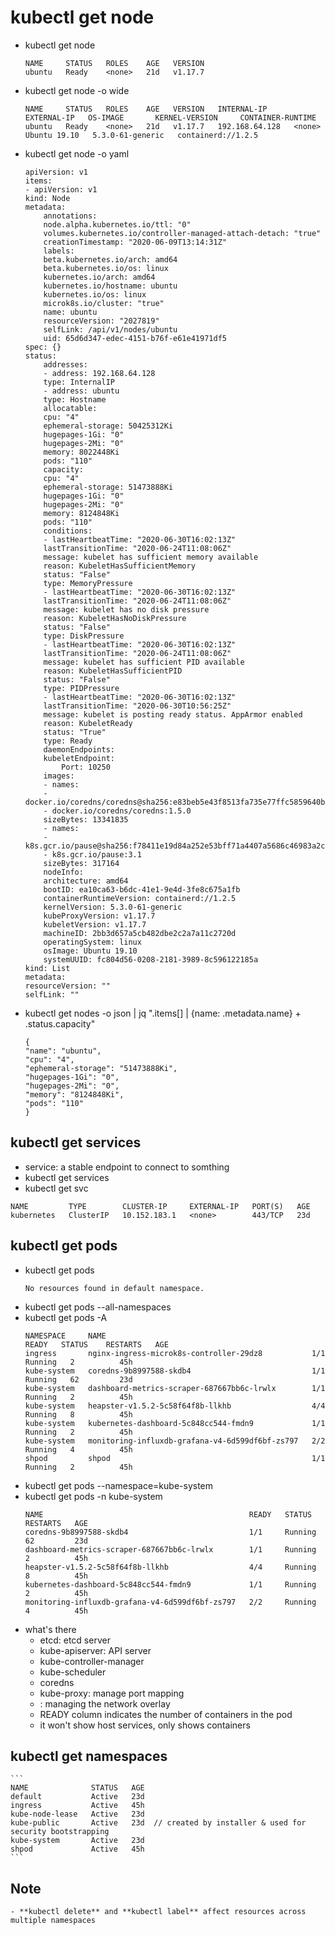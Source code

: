 # kubectl get node
- kubectl get node
    ```
    NAME     STATUS   ROLES    AGE   VERSION
    ubuntu   Ready    <none>   21d   v1.17.7
    ```
- kubectl get node -o wide
    ```
    NAME     STATUS   ROLES    AGE   VERSION   INTERNAL-IP      EXTERNAL-IP   OS-IMAGE       KERNEL-VERSION     CONTAINER-RUNTIME
    ubuntu   Ready    <none>   21d   v1.17.7   192.168.64.128   <none>        Ubuntu 19.10   5.3.0-61-generic   containerd://1.2.5
    ```
- kubectl get node -o yaml
    ```
    apiVersion: v1
    items:
    - apiVersion: v1
    kind: Node
    metadata:
        annotations:
        node.alpha.kubernetes.io/ttl: "0"
        volumes.kubernetes.io/controller-managed-attach-detach: "true"
        creationTimestamp: "2020-06-09T13:14:31Z"
        labels:
        beta.kubernetes.io/arch: amd64
        beta.kubernetes.io/os: linux
        kubernetes.io/arch: amd64
        kubernetes.io/hostname: ubuntu
        kubernetes.io/os: linux
        microk8s.io/cluster: "true"
        name: ubuntu
        resourceVersion: "2027819"
        selfLink: /api/v1/nodes/ubuntu
        uid: 65d6d347-edec-4151-b76f-e61e41971df5
    spec: {}
    status:
        addresses:
        - address: 192.168.64.128
        type: InternalIP
        - address: ubuntu
        type: Hostname
        allocatable:
        cpu: "4"
        ephemeral-storage: 50425312Ki
        hugepages-1Gi: "0"
        hugepages-2Mi: "0"
        memory: 8022448Ki
        pods: "110"
        capacity:
        cpu: "4"
        ephemeral-storage: 51473888Ki
        hugepages-1Gi: "0"
        hugepages-2Mi: "0"
        memory: 8124848Ki
        pods: "110"
        conditions:
        - lastHeartbeatTime: "2020-06-30T16:02:13Z"
        lastTransitionTime: "2020-06-24T11:08:06Z"
        message: kubelet has sufficient memory available
        reason: KubeletHasSufficientMemory
        status: "False"
        type: MemoryPressure
        - lastHeartbeatTime: "2020-06-30T16:02:13Z"
        lastTransitionTime: "2020-06-24T11:08:06Z"
        message: kubelet has no disk pressure
        reason: KubeletHasNoDiskPressure
        status: "False"
        type: DiskPressure
        - lastHeartbeatTime: "2020-06-30T16:02:13Z"
        lastTransitionTime: "2020-06-24T11:08:06Z"
        message: kubelet has sufficient PID available
        reason: KubeletHasSufficientPID
        status: "False"
        type: PIDPressure
        - lastHeartbeatTime: "2020-06-30T16:02:13Z"
        lastTransitionTime: "2020-06-30T10:56:25Z"
        message: kubelet is posting ready status. AppArmor enabled
        reason: KubeletReady
        status: "True"
        type: Ready
        daemonEndpoints:
        kubeletEndpoint:
            Port: 10250
        images:
        - names:
        - docker.io/coredns/coredns@sha256:e83beb5e43f8513fa735e77ffc5859640baea30a882a11cc75c4c3244a737d3c
        - docker.io/coredns/coredns:1.5.0
        sizeBytes: 13341835
        - names:
        - k8s.gcr.io/pause@sha256:f78411e19d84a252e53bff71a4407a5686c46983a2c2eeed83929b888179acea
        - k8s.gcr.io/pause:3.1
        sizeBytes: 317164
        nodeInfo:
        architecture: amd64
        bootID: ea10ca63-b6dc-41e1-9e4d-3fe8c675a1fb
        containerRuntimeVersion: containerd://1.2.5
        kernelVersion: 5.3.0-61-generic
        kubeProxyVersion: v1.17.7
        kubeletVersion: v1.17.7
        machineID: 2bb3d657a5cb482dbe2c2a7a11c2720d
        operatingSystem: linux
        osImage: Ubuntu 19.10
        systemUUID: fc804d56-0208-2181-3989-8c596122185a
    kind: List
    metadata:
    resourceVersion: ""
    selfLink: ""
    ```

- kubectl get nodes -o json | jq ".items[] | {name: .metadata.name} + .status.capacity"
    ```
    {
    "name": "ubuntu",
    "cpu": "4",
    "ephemeral-storage": "51473888Ki",
    "hugepages-1Gi": "0",
    "hugepages-2Mi": "0",
    "memory": "8124848Ki",
    "pods": "110"
    }
    ```

## kubectl get services
- service: a stable endpoint to connect to somthing
- kubectl get services
- kubectl get svc
```
NAME         TYPE        CLUSTER-IP     EXTERNAL-IP   PORT(S)   AGE
kubernetes   ClusterIP   10.152.183.1   <none>        443/TCP   23d
```

## kubectl get pods
- kubectl get pods
    ```
    No resources found in default namespace.

    ```
- kubectl get pods --all-namespaces
- kubectl get pods -A
    ```
    NAMESPACE     NAME                                              READY   STATUS    RESTARTS   AGE
    ingress       nginx-ingress-microk8s-controller-29dz8           1/1     Running   2          45h
    kube-system   coredns-9b8997588-skdb4                           1/1     Running   62         23d
    kube-system   dashboard-metrics-scraper-687667bb6c-lrwlx        1/1     Running   2          45h
    kube-system   heapster-v1.5.2-5c58f64f8b-llkhb                  4/4     Running   8          45h
    kube-system   kubernetes-dashboard-5c848cc544-fmdn9             1/1     Running   2          45h
    kube-system   monitoring-influxdb-grafana-v4-6d599df6bf-zs797   2/2     Running   4          45h
    shpod         shpod                                             1/1     Running   2          45h
    ```
- kubectl get pods --namespace=kube-system
- kubectl get pods -n kube-system
    ```
    NAME                                              READY   STATUS    RESTARTS   AGE
    coredns-9b8997588-skdb4                           1/1     Running   62         23d
    dashboard-metrics-scraper-687667bb6c-lrwlx        1/1     Running   2          45h
    heapster-v1.5.2-5c58f64f8b-llkhb                  4/4     Running   8          45h
    kubernetes-dashboard-5c848cc544-fmdn9             1/1     Running   2          45h
    monitoring-influxdb-grafana-v4-6d599df6bf-zs797   2/2     Running   4          45h
    ```
- what's there
    - etcd: etcd server
    - kube-apiserver: API server
    - kube-controller-manager
    - kube-scheduler
    - coredns
    - kube-proxy: manage port mapping
    - <net name>: managing the network overlay
    - READY column indicates the number of containers in the pod
    - it won't show host services, only shows containers


## kubectl get namespaces
    ```
    NAME              STATUS   AGE
    default           Active   23d
    ingress           Active   45h
    kube-node-lease   Active   23d
    kube-public       Active   23d  // created by installer & used for security bootstrapping
    kube-system       Active   23d
    shpod             Active   45h
    ```

## Note
    - **kubectl delete** and **kubectl label** affect resources across multiple namespaces